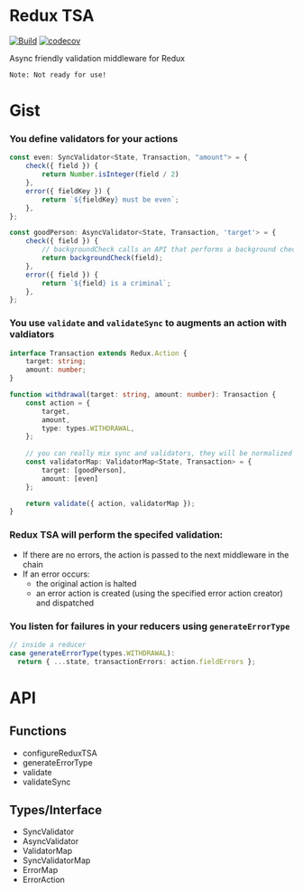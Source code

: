 # Redux TSA 

[![Build](https://travis-ci.org/contrarian/redux-tsa.svg?branch=master)](https://travis-ci.org/contrarian/redux-tsa.svg?branch=master) [![codecov](https://codecov.io/gh/contrarian/redux-tsa/branch/master/graph/badge.svg)](https://codecov.io/gh/contrarian/redux-tsa)

Async friendly validation middleware for Redux

```Note: Not ready for use!```

# Gist

### You define validators for your actions

```typescript
const even: SyncValidator<State, Transaction, "amount"> = {
    check({ field }) {
        return Number.isInteger(field / 2)
    },
    error({ fieldKey }) {
        return `${fieldKey} must be even`;
    },
};

const goodPerson: AsyncValidator<State, Transaction, 'target'> = {
    check({ field }) {
        // backgroundCheck calls an API that performs a background check
        return backgroundCheck(field);
    },
    error({ field }) {
        return `${field} is a criminal`;
    },
};
```
### You use ```validate``` and ```validateSync``` to  augments an action with valdiators
```typescript
interface Transaction extends Redux.Action {
    target: string;
    amount: number;
}

function withdrawal(target: string, amount: number): Transaction {
    const action = {
        target,
        amount,
        type: types.WITHDRAWAL,
    };
 
    // you can really mix sync and validators, they will be normalized internally
    const validatorMap: ValidatorMap<State, Transaction> = {
        target: [goodPerson],
        amount: [even]
    };

    return validate({ action, validatorMap });
}
```
### Redux TSA will perform the specifed validation:
  - If there are no errors, the action is passed to the next middleware in the chain 
  - If an error occurs:
    - the original action is halted
    - an error action is created (using the specified error action creator) and dispatched

### You listen for failures in your reducers using ```generateErrorType```

```typescript
// inside a reducer
case generateErrorType(types.WITHDRAWAL):
  return { ...state, transactionErrors: action.fieldErrors };
```

# API 

## Functions

* configureReduxTSA
* generateErrorType
* validate
* validateSync

## Types/Interface 

* SyncValidator
* AsyncValidator 
* ValidatorMap
* SyncValidatorMap
* ErrorMap
* ErrorAction
